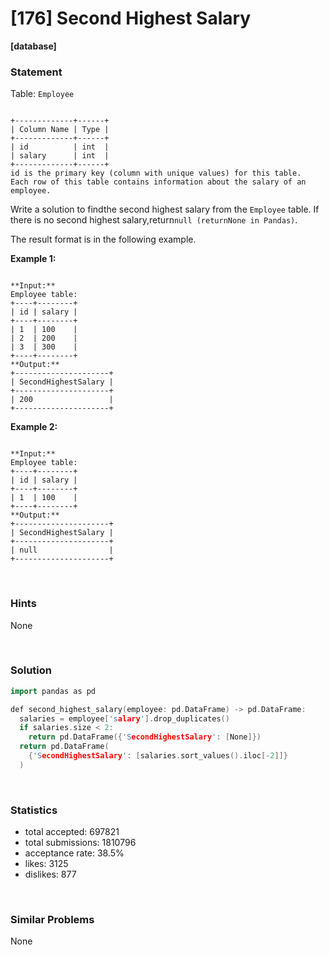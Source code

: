 # [176] Second Highest Salary

**[database]**

### Statement

Table: `Employee`

```

+-------------+------+
| Column Name | Type |
+-------------+------+
| id          | int  |
| salary      | int  |
+-------------+------+
id is the primary key (column with unique values) for this table.
Each row of this table contains information about the salary of an employee.

```




Write a solution to findthe second highest salary from the `Employee` table. If there is no second highest salary,return`null (returnNone in Pandas)`.

The result format is in the following example.


**Example 1:**

```

**Input:** 
Employee table:
+----+--------+
| id | salary |
+----+--------+
| 1  | 100    |
| 2  | 200    |
| 3  | 300    |
+----+--------+
**Output:** 
+---------------------+
| SecondHighestSalary |
+---------------------+
| 200                 |
+---------------------+

```

**Example 2:**

```

**Input:** 
Employee table:
+----+--------+
| id | salary |
+----+--------+
| 1  | 100    |
+----+--------+
**Output:** 
+---------------------+
| SecondHighestSalary |
+---------------------+
| null                |
+---------------------+

```


<br />

### Hints

None

<br />

### Solution

```cpp
import pandas as pd

def second_highest_salary(employee: pd.DataFrame) -> pd.DataFrame:
  salaries = employee['salary'].drop_duplicates()
  if salaries.size < 2:
    return pd.DataFrame({'SecondHighestSalary': [None]})
  return pd.DataFrame(
    {'SecondHighestSalary': [salaries.sort_values().iloc[-2]]}
  )
```

<br />

### Statistics

- total accepted: 697821
- total submissions: 1810796
- acceptance rate: 38.5%
- likes: 3125
- dislikes: 877

<br />

### Similar Problems

None
